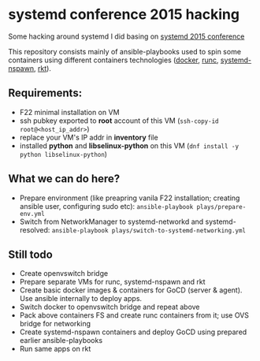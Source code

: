 # systemd conference 2015 hacking #

Some hacking around systemd I did basing on [systemd 2015 conference](https://systemd.events/)

This repository consists mainly of ansible-playbooks used to spin some containers using different containers 
technologies ([docker](https://docker.io), [runc](http://runc.io/), 
[systemd-nspawn](http://www.freedesktop.org/software/systemd/man/systemd-nspawn.html), 
[rkt](https://github.com/coreos/rkt)). 

## Requirements: ##

- F22 minimal installation on VM
- ssh pubkey exported to **root** account of this VM (```ssh-copy-id root@<host_ip_addr>```)
- replace your VM's IP addr in **inventory** file
- installed **python** and **libselinux-python** on this VM (```dnf install -y python libselinux-python```)

## What we can do here? ##

- Prepare environment (like preapring vanila F22 installation; creating ansible user, configuring sudo etc): 
  ```ansible-playbook plays/prepare-env.yml```
- Switch from NetworkManager to systemd-networkd and systemd-resolved: 
  ```ansible-playbook plays/switch-to-systemd-networking.yml```
  
## Still todo ##

- Create openvswitch bridge
- Prepare separate VMs for runc, systemd-nspawn and rkt
- Create basic docker images & containers for GoCD (server & agent). Use ansible internally to deploy apps.
- Switch docker to openvswitch bridge and repeat above
- Pack above containers FS and create runc containers from it; use OVS bridge for networking
- Create systemd-nspawn containers and deploy GoCD using prepared earlier ansible-playbooks
- Run same apps on rkt